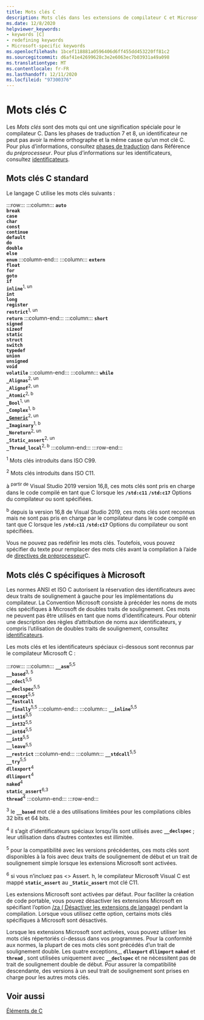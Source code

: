 ```yaml
---
title: Mots clés C
description: Mots clés dans les extensions de compilateur C et Microsoft C standard.
ms.date: 12/8/2020
helpviewer_keywords:
- keywords [C]
- redefining keywords
- Microsoft-specific keywords
ms.openlocfilehash: 1bcef118881a0596406d6ff455dd453220ff81c2
ms.sourcegitcommit: d6af41e42699628c3e2e6063ec7b03931a49a098
ms.translationtype: MT
ms.contentlocale: fr-FR
ms.lasthandoff: 12/11/2020
ms.locfileid: "97300376"
---
```

# <a name="c-keywords"></a>Mots clés C

Les *Mots clés* sont des mots qui ont une signification spéciale pour le compilateur C. Dans les phases de traduction 7 et 8, un identificateur ne peut pas avoir la même orthographe et la même casse qu’un mot clé C. Pour plus d’informations, consultez [phases de traduction](../preprocessor/phases-of-translation.md) dans Référence du *préprocesseur*. Pour plus d’informations sur les identificateurs, consultez [identificateurs](../c-language/c-identifiers.md).

## <a name="standard-c-keywords"></a>Mots clés C standard

Le langage C utilise les mots clés suivants :

:::row:::
    :::column:::
        **`auto`**\
        **`break`**\
        **`case`**\
        **`char`**\
        **`const`**\
        **`continue`**\
        **`default`**\
        **`do`**\
        **`double`**\
        **`else`**\
        **`enum`**
    :::column-end:::
    :::column:::
        **`extern`**\
        **`float`**\
        **`for`**\
        **`goto`**\
        **`if`**\
        **`inline`**<sup>1, un</sup>\
        **`int`**\
        **`long`**\
        **`register`**\
        **`restrict`**<sup>1, un</sup>\
        **`return`**
    :::column-end:::
    :::column:::
        **`short`**\
        **`signed`**\
        **`sizeof`**\
        **`static`**\
        **`struct`**\
        **`switch`**\
        **`typedef`**\
        **`union`**\
        **`unsigned`**\
        **`void`**\
        **`volatile`**
    :::column-end:::
    :::column:::
        **`while`**\
        **`_Alignas`**<sup>2, un</sup>\
        **`_Alignof`**<sup>2, un</sup>\
        **`_Atomic`**<sup>2, b</sup>\
        **`_Bool`**<sup>1, un</sup>\
        **`_Complex`**<sup>1, b</sup>\
        **[`_Generic`](generic_selection.md)**<sup>2, un</sup>\
        **`_Imaginary`**<sup>1, b</sup>\
        **`_Noreturn`**<sup>2, un</sup>\
        **`_Static_assert`**<sup>2, un</sup>\
        **`_Thread_local`**<sup>2, b</sup>
    :::column-end:::
:::row-end:::

<sup>1</sup>  Mots clés introduits dans ISO C99.

<sup>2</sup>   Mots clés introduits dans ISO C11.

à <sup>partir de</sup> Visual Studio 2019 version 16,8, ces mots clés sont pris en charge dans le code compilé en tant que C lorsque les **`/std:c11`** **`/std:c17`** Options du compilateur ou sont spécifiées.

<sup>b</sup>  depuis la version 16,8 de Visual Studio 2019, ces mots clés sont reconnus mais ne sont pas pris en charge par le compilateur dans le code compilé en tant que C lorsque les **`/std:c11`** **`/std:c17`** Options du compilateur ou sont spécifiées.

Vous ne pouvez pas redéfinir les mots clés. Toutefois, vous pouvez spécifier du texte pour remplacer des mots clés avant la compilation à l’aide de [directives de préprocesseur](../preprocessor/preprocessor-directives.md)C.

## <a name="microsoft-specific-c-keywords"></a>Mots clés C spécifiques à Microsoft

Les normes ANSI et ISO C autorisent la réservation des identificateurs avec deux traits de soulignement à gauche pour les implémentations du compilateur. La Convention Microsoft consiste à précéder les noms de mots clés spécifiques à Microsoft de doubles traits de soulignement. Ces mots ne peuvent pas être utilisés en tant que noms d’identificateurs. Pour obtenir une description des règles d’attribution de noms aux identificateurs, y compris l’utilisation de doubles traits de soulignement, consultez [identificateurs](../c-language/c-identifiers.md).

Les mots clés et les identificateurs spéciaux ci-dessous sont reconnus par le compilateur Microsoft C :

:::row:::
    :::column:::
        **`__asm`**<sup>5,5</sup>\
        **`__based`**<sup>3, 5</sup>\
        **`__cdecl`**<sup>5,5</sup>\
        **`__declspec`**<sup>5,5</sup>\
        **`__except`**<sup>5,5</sup>\
        **`__fastcall`**\
        **`__finally`**<sup>5,5</sup>
    :::column-end:::
    :::column:::
        **`__inline`**<sup>5,5</sup>\
        **`__int16`**<sup>5,5</sup>\
        **`__int32`**<sup>5,5</sup>\
        **`__int64`**<sup>5,5</sup>\
        **`__int8`**<sup>5,5</sup>\
        **`__leave`**<sup>5,5</sup>\
        **`__restrict`**
    :::column-end:::
    :::column:::
        **`__stdcall`**<sup>5,5</sup>\
        **`__try`**<sup>5,5</sup>\
        **`dllexport`**<sup>4</sup>\
        **`dllimport`**<sup>4</sup>\
        **`naked`**<sup>4</sup>\
        **`static_assert`**<sup>6,3</sup>\
        **`thread`**<sup>4</sup>
    :::column-end:::
:::row-end:::

<sup>3</sup> le **`__based`** mot clé a des utilisations limitées pour les compilations cibles 32 bits et 64 bits.

<sup>4</sup> il s’agit d’identificateurs spéciaux lorsqu’ils sont utilisés avec **`__declspec`** ; leur utilisation dans d’autres contextes est illimitée.

<sup>5</sup> pour la compatibilité avec les versions précédentes, ces mots clés sont disponibles à la fois avec deux traits de soulignement de début et un trait de soulignement simple lorsque les extensions Microsoft sont activées.

<sup>6</sup> si vous n’incluez pas <> Assert. h, le compilateur Microsoft Visual C est mappé **`static_assert`** au **`_Static_assert`** mot clé C11.

Les extensions Microsoft sont activées par défaut. Pour faciliter la création de code portable, vous pouvez désactiver les extensions Microsoft en spécifiant l’option [/za \( Désactiver les extensions de langage)](../build/reference/za-ze-disable-language-extensions.md) pendant la compilation. Lorsque vous utilisez cette option, certains mots clés spécifiques à Microsoft sont désactivés.

Lorsque les extensions Microsoft sont activées, vous pouvez utiliser les mots clés répertoriés ci-dessus dans vos programmes. Pour la conformité aux normes, la plupart de ces mots clés sont précédés d’un trait de soulignement double. Les quatre exceptions,,, **`dllexport`** **`dllimport`** **`naked`** et **`thread`** , sont utilisées uniquement avec **`__declspec`** et ne nécessitent pas de trait de soulignement double de début. Pour assurer la compatibilité descendante, des versions à un seul trait de soulignement sont prises en charge pour les autres mots clés.

## <a name="see-also"></a>Voir aussi

[Éléments de C](../c-language/elements-of-c.md)
